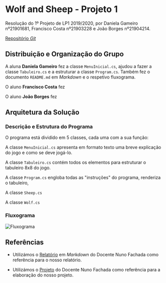# Wolf and Sheep - Projeto 1

Resolução do 1º Projeto de LP1 2019/2020, por Daniela Gameiro nº21901681,
Francisco Costa nº21903228 e João Borges nº21904214.

[Repositório *Git*](https://github.com/DanielaGameiro/lp1_2019_p1.git)

## Distribuição e Organização do Grupo

A aluna **Daniela Gameiro** fez a classe `MenuInicial.cs`, ajudou a fazer a
classe `Tabuleiro.cs` e a estruturar a classe `Program.cs`.
Também fez o documento `README.md` em *Markdown* e o respetivo fluxograma.

O aluno **Francisco Costa** fez

O aluno **João Borges** fez

## Arquitetura da Solução

### Descrição e Estrutura do Programa

O programa está dividido em 5 classes, cada uma com a sua função:

A classe `MenuInicial.cs` apresenta em formato texto uma breve explicação do
jogo e como se deve jogá-lo.

A classe `Tabuleiro.cs` contém todos os elementos para estruturar o tabuleiro
8x8 do jogo.

A classe `Program.cs` engloba todas as "instruções" do programa, renderiza
o tabuleiro,

A classe `Sheep.cs`

A classe `Wolf.cs`

### Fluxograma

![Fluxograma](Fluxograma.png)

## Referências

* Utilizámos o [Relatório](https://github.com/VideojogosLusofona/lp1_2018_p2_solucao/blob/master/README.md)
em *Markdown* do Docente Nuno Fachada como referência para o nosso relatório.

* Utilizámos o [Projeto](https://github.com/VideojogosLusofona/lp1_2018_p2_solucao.git)
do Docente Nuno Fachada como referência para a elaboração do nosso projeto.
